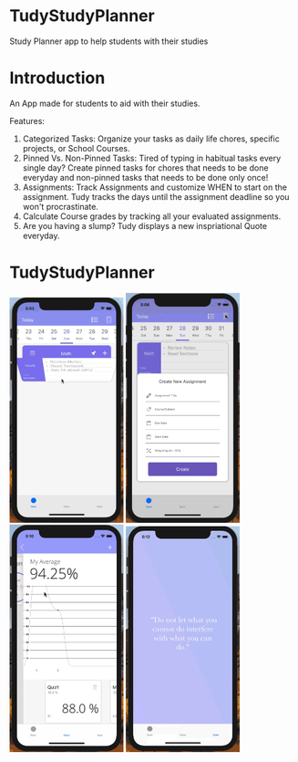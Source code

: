 # TudyStudyPlanner
Study Planner app to help students with their studies


# Introduction
An App made for students to aid with their studies.

Features:

1) Categorized Tasks: Organize your tasks as daily life chores, specific projects, or School Courses. 
2) Pinned Vs. Non-Pinned Tasks: Tired of typing in habitual tasks every single day? Create pinned tasks for chores that needs to be done everyday and non-pinned tasks that needs to be done only once!
3) Assignments: Track Assignments and customize WHEN to start on the assignment. Tudy tracks the days until the assignment deadline so you won't procrastinate. 
4) Calculate Course grades by tracking all your evaluated assignments.
5) Are you having a slump? Tudy displays a new inspriational Quote everyday.


# TudyStudyPlanner
<img src="Todo.gif" width="200" /> <img src="Assignments.gif" width="200" />  <img src="Courses.gif" width="200" /> <img src="quotes.gif" width="200" />
